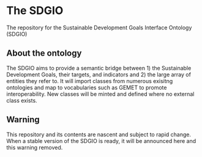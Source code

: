 # The SDGIO
The repository for the Sustainable Development Goals Interface Ontology (SDGIO)

## About the ontology
The SDGIO aims to provide a semantic bridge between 1) the Sustainable Development Goals, their targets, and indicators and 2) the large array of entities they refer to. It will import classes from numerous exisitng ontologies and map to vocabularies such as GEMET to promote interoperability. New classes will be minted and defined where no external class exists.

## Warning
This repository and its contents are nascent and subject to rapid change. When a stable version of the SDGIO is ready, it will be announced here and this warning removed.
